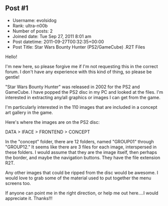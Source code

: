 ## Post #1
- Username: evolsidog
- Rank: ultra-n00b
- Number of posts: 2
- Joined date: Tue Sep 27, 2011 8:01 am
- Post datetime: 2011-09-27T00:32:35+00:00
- Post Title: Star Wars Bounty Hunter (PS2/GameCube) .R2T Files

Hello!

I'm new here, so please forgive me if I'm not requesting this in the correct forum. I don't have any experience with this kind of thing, so please be gentle! 

"Star Wars Bounty Hunter" was released in 2002 for the PS2 and GameCube. I have popped the PS2 disc in my PC and looked at the files. I'm interested in extracting any/all graphics or images I can get from the game. 

I'm particularly interested in the 110 images that are included in a concept art gallery in the game. 

Here's where the images are on the PS2 disc:

DATA > IFACE > FRONTEND > CONCEPT 

In the "concept" folder, there are 12 folders, named "GROUP01" through "GROUP12." It seems like there are 3 files for each image, interspersed in these folders. I would assume that they are the image itself, then perhaps the border, and maybe the navigation buttons. They have the file extension R2T. 

Any other images that could be ripped from the disc would be awesome. I would love to grab some of the material used to put together the menu screens too. 

If anyone can point me in the right direction, or help me out here....I would appreciate it. Thanks!!!
